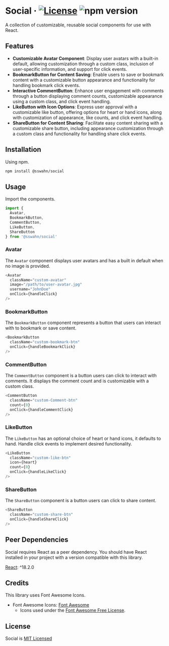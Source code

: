 # Social · [![License](https://img.shields.io/badge/License-MIT-blue.svg)](https://github.com/sswahn/social/blob/main/LICENSE) ![npm version](https://img.shields.io/npm/v/@sswahn/social)

A collection of customizable, reusable social components for use with React.  

## Features
- **Customizable Avatar Component**: Display user avatars with a built-in default, allowing customization through a custom class, inclusion of user-specific information, and support for click events.
- **BookmarkButton for Content Saving**: Enable users to save or bookmark content with a customizable button appearance and functionality for handling bookmark click events.
- **Interactive CommentButton**: Enhance user engagement with comments through a button displaying comment counts, customizable appearance using a custom class, and click event handling.
- **LikeButton with Icon Options**: Express user approval with a customizable like button, offering options for heart or hand icons, along with customization of appearance, like counts, and click event handling.
- **ShareButton for Content Sharing**: Facilitate easy content sharing with a customizable share button, including appearance customization through a custom class and functionality for handling share click events.
  
## Installation
Using npm.
```bash
npm install @sswahn/social
```  

## Usage
Import the components.
```javascript
import {
  Avatar,
  BookmarkButton,
  CommentButton,
  LikeButton,
  ShareButton
} from '@sswahn/social'
```

### Avatar
The `Avatar` component displays user avatars and has a built in default when no image is provided.
```javascript
<Avatar
  className="custom-avatar"
  image="/path/to/user-avatar.jpg"
  username="JohnDoe"
  onClick={handleClick}
/>
```  

### BookmarkButton
The `BookmarkButton` component represents a button that users can interact with to bookmark or save content.
```javascript
<BookmarkButton
  className="custom-bookmark-btn"
  onClick={handleBookmarkClick}
/>
```  

### CommentButton
The `CommentButton` component is a button users can click to interact with comments. It displays the comment count and is customizable with a custom class.
```javascript
<CommentButton
  className="custom-Comment-btn"
  count={0}
  onClick={handleCommentClick}
/>
```  

### LikeButton
The `LikeButton` has an optional choice of heart or hand icons, it defaults to hand. Handle click events to implement desired functionality.
```javascript
<LikeButton
  className="custom-like-btn"
  icon={heart}
  count={0}
  onClick={handleLikeClick}
/>
```  

### ShareButton
The `ShareButton` component is a button users can click to share content.
```javascript
<ShareButton
  className="custom-share-btn"
  onClick={handleShareClick}
/>
```

## Peer Dependencies
Social requires React as a peer dependency. You should have React installed in your project with a version compatible with this library.  

[React](https://reactjs.org/): ^18.2.0  

## Credits
This library uses Font Awesome Icons.
- Font Awesome Icons: [Font Awesome](https://fontawesome.com/)
  - Icons used under the [Font Awesome Free License](https://fontawesome.com/license/free).


## License
Social is [MIT Licensed](https://github.com/sswahn/social/blob/main/LICENSE)
